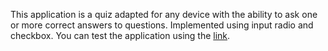This application is a quiz adapted for any device with the ability to ask one or more correct answers to questions.
Implemented using input radio and checkbox.
You can test the application using the [link](https://quiztestmodsen.netlify.app).
